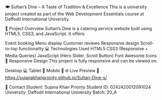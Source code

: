🍽️ Sultan’s Dine – A Taste of Tradition & Excellence
This is a university project created as part of the Web Development Essentials course at Daffodil International University.

📂 Project Overview
Sultan’s Dine is a catering service website built using HTML5, CSS3, and JavaScript. It offers:

Event booking
Menu display
Customer reviews
Responsive design
Scroll-to-top functionality
💻 Technologies Used
HTML5
CSS3 (Responsive + Media Queries)
JavaScript (Hero Slider, Scroll Button)
Font Awesome Icons
📱 Responsive Design
This project is fully responsive and can be viewed on:

Desktop 💻
Tablet 📱
Mobile 📲
🌐 Live Preview
🔗 https://sujanakhanprionty.github.io/Sultan-Dine-s/

📧 Contact
Student: Sujana Khan Prionty
Student ID: 0242420012091024
University: Daffodil International University
Batch: 20_A